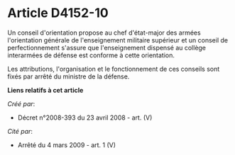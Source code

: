 # Article D4152-10

Un conseil d'orientation propose au chef d'état-major des armées l'orientation générale de l'enseignement militaire supérieur
et un conseil de perfectionnement s'assure que l'enseignement dispensé au collège interarmées de défense est conforme à cette
orientation.

Les attributions, l'organisation et le fonctionnement de ces conseils sont fixés par arrêté du ministre de la défense.

**Liens relatifs à cet article**

_Créé par_:

  - Décret n°2008-393 du 23 avril 2008 - art. (V)

_Cité par_:

  - Arrêté du 4 mars 2009 - art. 1 (V)
